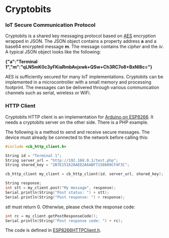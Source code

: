# Cryptobits
### IoT Secure Communication Protocol

Cryptobits is a shared key messaging protocol based on [AES](https://en.wikipedia.org/wiki/Advanced_Encryption_Standard) encryption wrapped in JSON. The JSON object contains a property address **a** and a base64 encrypted message **m**. The message contains the *cipher* and the *iv*. A typical JSON object looks like the following:

**{"a":"Terminal 1","m":"qLN5mK0c3yFKiaRmbAvjxwk+QSw+Ch3RC7o8+BxNI8c="}**

AES is sufficiently secured for many IoT implementations. Cryptobits can be implemented in a microcontroller with a small memory and processing footprint. The messages can be delivered through various communication channels such as serial, wireless or WiFi. 

### HTTP Client

Cryptobits HTTP client is an implementation for [Arduino on ESP8266](https://github.com/esp8266/Arduino). It needs a cryptobits server on the other side. There is a PHP example.

The following is a method to send and receive secure messages. The device must already be connected to the network before calling this:
```cpp
#include <cb_http_client.h>

String id = "Terminal 1";
String server_url = "http://192.168.0.1/test.php";
String shared_key = "2B7E151628AED2A6ABF7158809CF4F3C";

cb_http_client my_client = cb_http_client(id, server_url, shared_key);

String response;
int stt = my_client.post("My message", response);
Serial.println(String("Post status: ") + stt);
Serial.println(String("Post response: ") + response);
```
*stt* must return 0. Otherwise, please check the response code:
```cpp
int rc = my_client.getPostResponseCode();
Serial.println(String("Post response code: ") + rc);
```
The code is defined in [ESP8266HTTPClient.h](https://github.com/esp8266/Arduino/blob/master/libraries/ESP8266HTTPClient/src/ESP8266HTTPClient.h).
